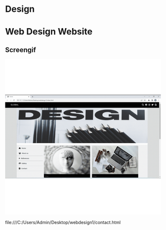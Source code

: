 # Design

<h1>Web Design Website</h>

<h2>Screengif</h2>

![](gif-d.gif)

<a>file:///C:/Users/Admin/Desktop/webdesign1/contact.html</a>
